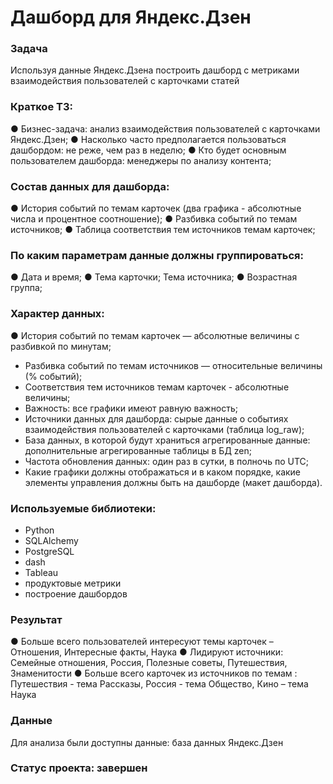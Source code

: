 # Дашборд для Яндекс.Дзен
### Задача
Используя данные Яндекс.Дзена построить дашборд с метриками взаимодействия пользователей с карточками статей
### Краткое ТЗ:
● Бизнес-задача: анализ взаимодействия пользователей с карточками Яндекс.Дзен;
● Насколько часто предполагается пользоваться дашбордом: не реже, чем раз в неделю;
● Кто будет основным пользователем дашборда: менеджеры по анализу контента;
### Состав данных для дашборда:
● История событий по темам карточек (два графика - абсолютные числа и процентное соотношение);
● Разбивка событий по темам источников;
● Таблица соответствия тем источников темам карточек;
### По каким параметрам данные должны группироваться:
● Дата и время;
● Тема карточки;
Тема источника;
● Возрастная группа;
### Характер данных:
● История событий по темам карточек — абсолютные величины с разбивкой по минутам;
- Разбивка событий по темам источников — относительные величины (% событий);
- Соответствия тем источников темам карточек - абсолютные величины;
- Важность: все графики имеют равную важность;
- Источники данных для дашборда: cырые данные о событиях взаимодействия пользователей с карточками (таблица log_raw);
- База данных, в которой будут храниться агрегированные данные: дополнительные агрегированные таблицы в БД zen;
- Частота обновления данных: один раз в сутки, в полночь по UTC;
- Какие графики должны отображаться и в каком порядке, какие элементы управления должны быть на дашборде (макет дашборда).
### Используемые библиотеки:
- Python
- SQLAlchemy
- PostgreSQL
- dash
- Tableau
- продуктовые метрики
- построение дашбордов
### Результат
● Больше всего пользователей интересуют темы карточек – Отношения, Интересные факты, Наука
● Лидируют источники: Семейные отношения, Россия, Полезные советы, Путешествия, Знаменитости
● Больше всего карточек из источников по темам : Путешествия - тема Рассказы, Россия - тема Общество, Кино – тема Наука

### Данные
Для анализа были доступны данные: база данных Яндекс.Дзен
### Статус проекта: завершен
